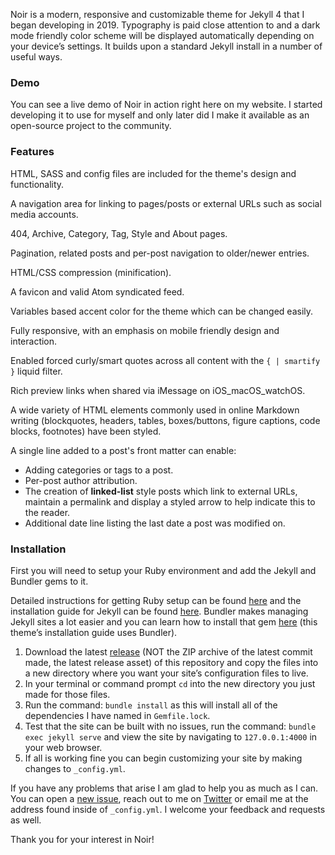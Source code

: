 Noir is a modern, responsive and customizable theme for Jekyll 4 that I began developing in 2019. Typography is paid close attention to and a dark mode friendly color scheme will be displayed automatically depending on your device’s settings. It builds upon a standard Jekyll install in a number of useful ways.

### Demo

You can see a live demo of Noir in action right here on my website. I started developing it to use for myself and only later did I make it available as an open-source project to the community.

### Features

HTML, SASS and config files are included for the theme's design and functionality.

A navigation area for linking to pages/posts or external URLs such as social media accounts.

404, Archive, Category, Tag, Style and About pages.

Pagination, related posts and per-post navigation to older/newer entries.

HTML/CSS compression (minification).

A favicon and valid Atom syndicated feed.

Variables based accent color for the theme which can be changed easily.

Fully responsive, with an emphasis on mobile friendly design and interaction.

Enabled forced curly/smart quotes across all content with the `{ | smartify }` liquid filter.

Rich preview links when shared via iMessage on iOS_macOS_watchOS.

A wide variety of HTML elements commonly used in online Markdown writing (blockquotes, headers, tables, boxes/buttons, figure captions, code blocks, footnotes) have been styled.

A single line added to a post's front matter can enable:
* Adding categories or tags to a post.
* Per-post author attribution.
* The creation of **linked-list** style posts which link to external URLs, maintain a permalink and display a styled arrow to help indicate this to the reader.
* Additional date line listing the last date a post was modified on.

### Installation

First you will need to setup your Ruby environment and add the Jekyll and Bundler gems to it.

Detailed instructions for getting Ruby setup can be found [here](https://www.ruby-lang.org/en/documentation/installation/) and the installation guide for Jekyll can be found [here](https://jekyllrb.com/docs/installation/). Bundler makes managing Jekyll sites a lot easier and you can learn how to install that gem [here](https://bundler.io) (this theme’s installation guide uses Bundler).

1. Download the latest [release](https://github.com/victorwynne/noir/releases/) (NOT the ZIP archive of the latest commit made, the latest release asset) of this repository and copy the files into a new directory where you want your site’s configuration files to live.
2. In your terminal or command prompt `cd` into the new directory you just made for those files.
3. Run the command: `bundle install` as this will install all of the dependencies I have named in `Gemfile.lock`.
4. Test that the site can be built with no issues, run the command: `bundle exec jekyll serve` and view the site by navigating to `127.0.0.1:4000` in your web browser.
5. If all is working fine you can begin customizing your site by making changes to `_config.yml`.

If you have any problems that arise I am glad to help you as much as I can. You can open a [new issue](https://github.com/victorwynne/noir/issues), reach out to me on [Twitter](https://twitter.com/_victorwynne) or email me at the address found inside of `_config.yml`. I welcome your feedback and requests as well.

Thank you for your interest in Noir!